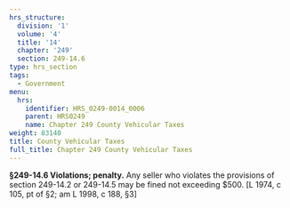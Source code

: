 ```yaml
---
hrs_structure:
  division: '1'
  volume: '4'
  title: '14'
  chapter: '249'
  section: 249-14.6
type: hrs_section
tags:
  - Government
menu:
  hrs:
    identifier: HRS_0249-0014_0006
    parent: HRS0249
    name: Chapter 249 County Vehicular Taxes
weight: 83140
title: County Vehicular Taxes
full_title: Chapter 249 County Vehicular Taxes
---
```

**§249-14.6 Violations; penalty.** Any seller who violates the provisions of section 249-14.2 or 249-14.5 may be fined not exceeding $500\. [L 1974, c 105, pt of §2; am L 1998, c 188, §3]